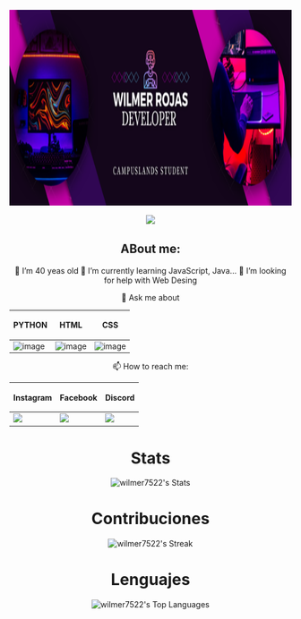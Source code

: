 <div align=center>
 <p align=center> 
  <img src="img/Wilmer%20Rojas.png" width=1000 height=350 style=> </img>
 </p>
<p align=center>
  <img src="https://komarev.com/ghpvc/?username=wilmer7522&style=plastic&color=blueviolet&abbreviated=true"> </img>
</p>

## ABout me:

 🔭 I’m 40 yeas old
 🌱 I’m currently learning JavaScript, Java...
 🤔 I’m looking for help with Web Desing
  
 💬 Ask me about

  
  |<p align="center">PYTHON</p>|<p align="center">HTML</p>|<p align="center">CSS</p>|
  |--|--|--|
  |![image](https://github.com/user-attachments/assets/88d87f4e-8ee6-4119-ba36-148262c2c235)|![image](https://github.com/user-attachments/assets/e05ef67b-0866-4043-b2c8-93255915ddee)|![image](https://github.com/user-attachments/assets/fc2f7934-9a32-4fad-a55b-65bb8df3666c)|

  
 📫 How to reach me:
  
  |<p align="center">Instagram</p>|<p align="center">Facebook</p>|<p align="center">Discord</p>|
  |--|--|--|
  |<a href="https://instagram.com/wilmer752" target="blank"><img src=https://github.com/user-attachments/assets/2d72ffad-97be-48d2-a767-72f56caf3bae /></a>|<a href="https://facebook.com/wilmer752" target="blank"><img src=https://github.com/user-attachments/assets/757ac4ec-370c-469e-9889-7d196c0010a6/></a>|<a href="https://discord.gg/wilmer752#6116" target="blank"><img src=https://github.com/user-attachments/assets/e053f047-df85-42da-9fd8-b86fe7a359d7/></a>|






# Stats
![wilmer7522's Stats](https://github-readme-stats.vercel.app/api?username=wilmer7522&theme=onedark&show_icons=true&hide_border=false&count_private=false)

# Contribuciones
![wilmer7522's Streak](https://github-readme-streak-stats.herokuapp.com/?user=wilmer7522&theme=onedark&hide_border=false)

# Lenguajes
![wilmer7522's Top Languages](https://github-readme-stats.vercel.app/api/top-langs/?username=wilmer7522&theme=onedark&show_icons=true&hide_border=false&layout=compact)

</div>

<!--

- 😄 Pronouns: ...
- ⚡ Fun fact: ... >




> [!NOTE]
> Esto es una nota

> [!WARNING]
> Esto es una Alerta

> [!TIP]
> Esto es un Tip

> [!CAUTION]
> Precaucion 
 -->
 
